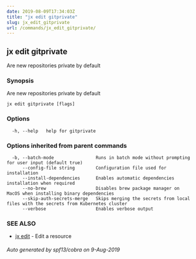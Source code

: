 ```yaml
---
date: 2019-08-09T17:34:03Z
title: "jx edit gitprivate"
slug: jx_edit_gitprivate
url: /commands/jx_edit_gitprivate/
---
```

## jx edit gitprivate

Are new repositories private by default

### Synopsis

Are new repositories private by default

```
jx edit gitprivate [flags]
```

### Options

```
  -h, --help   help for gitprivate
```

### Options inherited from parent commands

```
  -b, --batch-mode                Runs in batch mode without prompting for user input (default true)
      --config-file string        Configuration file used for installation
      --install-dependencies      Enables automatic dependencies installation when required
      --no-brew                   Disables brew package manager on MacOS when installing binary dependencies
      --skip-auth-secrets-merge   Skips merging the secrets from local files with the secrets from Kubernetes cluster
      --verbose                   Enables verbose output
```

### SEE ALSO

* [jx edit](/commands/jx_edit/)	 - Edit a resource

###### Auto generated by spf13/cobra on 9-Aug-2019

